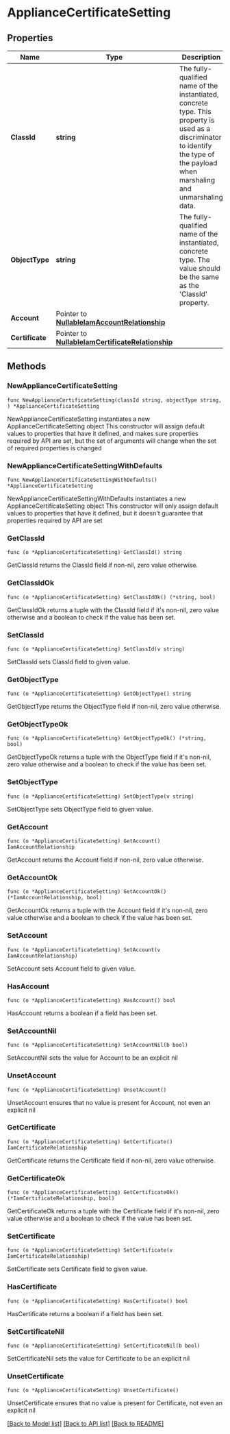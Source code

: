 # ApplianceCertificateSetting

## Properties

Name | Type | Description | Notes
------------ | ------------- | ------------- | -------------
**ClassId** | **string** | The fully-qualified name of the instantiated, concrete type. This property is used as a discriminator to identify the type of the payload when marshaling and unmarshaling data. | [default to "appliance.CertificateSetting"]
**ObjectType** | **string** | The fully-qualified name of the instantiated, concrete type. The value should be the same as the &#39;ClassId&#39; property. | [default to "appliance.CertificateSetting"]
**Account** | Pointer to [**NullableIamAccountRelationship**](IamAccountRelationship.md) |  | [optional] 
**Certificate** | Pointer to [**NullableIamCertificateRelationship**](IamCertificateRelationship.md) |  | [optional] 

## Methods

### NewApplianceCertificateSetting

`func NewApplianceCertificateSetting(classId string, objectType string, ) *ApplianceCertificateSetting`

NewApplianceCertificateSetting instantiates a new ApplianceCertificateSetting object
This constructor will assign default values to properties that have it defined,
and makes sure properties required by API are set, but the set of arguments
will change when the set of required properties is changed

### NewApplianceCertificateSettingWithDefaults

`func NewApplianceCertificateSettingWithDefaults() *ApplianceCertificateSetting`

NewApplianceCertificateSettingWithDefaults instantiates a new ApplianceCertificateSetting object
This constructor will only assign default values to properties that have it defined,
but it doesn't guarantee that properties required by API are set

### GetClassId

`func (o *ApplianceCertificateSetting) GetClassId() string`

GetClassId returns the ClassId field if non-nil, zero value otherwise.

### GetClassIdOk

`func (o *ApplianceCertificateSetting) GetClassIdOk() (*string, bool)`

GetClassIdOk returns a tuple with the ClassId field if it's non-nil, zero value otherwise
and a boolean to check if the value has been set.

### SetClassId

`func (o *ApplianceCertificateSetting) SetClassId(v string)`

SetClassId sets ClassId field to given value.


### GetObjectType

`func (o *ApplianceCertificateSetting) GetObjectType() string`

GetObjectType returns the ObjectType field if non-nil, zero value otherwise.

### GetObjectTypeOk

`func (o *ApplianceCertificateSetting) GetObjectTypeOk() (*string, bool)`

GetObjectTypeOk returns a tuple with the ObjectType field if it's non-nil, zero value otherwise
and a boolean to check if the value has been set.

### SetObjectType

`func (o *ApplianceCertificateSetting) SetObjectType(v string)`

SetObjectType sets ObjectType field to given value.


### GetAccount

`func (o *ApplianceCertificateSetting) GetAccount() IamAccountRelationship`

GetAccount returns the Account field if non-nil, zero value otherwise.

### GetAccountOk

`func (o *ApplianceCertificateSetting) GetAccountOk() (*IamAccountRelationship, bool)`

GetAccountOk returns a tuple with the Account field if it's non-nil, zero value otherwise
and a boolean to check if the value has been set.

### SetAccount

`func (o *ApplianceCertificateSetting) SetAccount(v IamAccountRelationship)`

SetAccount sets Account field to given value.

### HasAccount

`func (o *ApplianceCertificateSetting) HasAccount() bool`

HasAccount returns a boolean if a field has been set.

### SetAccountNil

`func (o *ApplianceCertificateSetting) SetAccountNil(b bool)`

 SetAccountNil sets the value for Account to be an explicit nil

### UnsetAccount
`func (o *ApplianceCertificateSetting) UnsetAccount()`

UnsetAccount ensures that no value is present for Account, not even an explicit nil
### GetCertificate

`func (o *ApplianceCertificateSetting) GetCertificate() IamCertificateRelationship`

GetCertificate returns the Certificate field if non-nil, zero value otherwise.

### GetCertificateOk

`func (o *ApplianceCertificateSetting) GetCertificateOk() (*IamCertificateRelationship, bool)`

GetCertificateOk returns a tuple with the Certificate field if it's non-nil, zero value otherwise
and a boolean to check if the value has been set.

### SetCertificate

`func (o *ApplianceCertificateSetting) SetCertificate(v IamCertificateRelationship)`

SetCertificate sets Certificate field to given value.

### HasCertificate

`func (o *ApplianceCertificateSetting) HasCertificate() bool`

HasCertificate returns a boolean if a field has been set.

### SetCertificateNil

`func (o *ApplianceCertificateSetting) SetCertificateNil(b bool)`

 SetCertificateNil sets the value for Certificate to be an explicit nil

### UnsetCertificate
`func (o *ApplianceCertificateSetting) UnsetCertificate()`

UnsetCertificate ensures that no value is present for Certificate, not even an explicit nil

[[Back to Model list]](../README.md#documentation-for-models) [[Back to API list]](../README.md#documentation-for-api-endpoints) [[Back to README]](../README.md)


